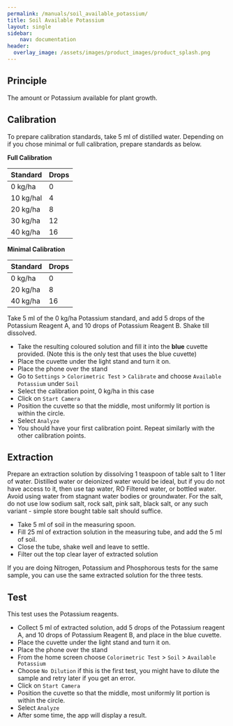 ```yaml
---
permalink: /manuals/soil_available_potassium/
title: Soil Available Potassium
layout: single
sidebar: 
    nav: documentation
header:
  overlay_image: /assets/images/product_images/product_splash.png
---
```

## Principle
The amount or Potassium available for plant growth. 

## Calibration
To prepare calibration standards, take 5 ml of distilled water. Depending on if you chose minimal or full calibration, prepare standards as below.

**Full Calibration**

| Standard | Drops |
| --- | --- |
| 0 kg/ha | 0 |
| 10 kg/hal | 4 |
| 20 kg/ha | 8 |
| 30 kg/ha | 12 |
| 40 kg/ha | 16 |

**Minimal Calibration**

| Standard | Drops |
| --- | --- |
| 0 kg/ha | 0 |
| 20 kg/ha | 8 |
| 40 kg/ha | 16 |


Take 5 ml of the 0 kg/ha Potassium standard, and add 5 drops of the Potassium Reagent A, and 10 drops of Potassium Reagent B. Shake till dissolved.

* Take the resulting coloured solution and fill it into the **blue** cuvette provided. (Note this is the only test that uses the blue cuvette)
* Place the cuvette under the light stand and turn it on.
* Place the phone over the stand
* Go to `Settings` > `Colorimetric Test` > `Calibrate` and choose `Available Potassium` under `Soil`
* Select the calibration point, 0 kg/ha in this case
* Click on `Start Camera`
* Position the cuvette so that the middle, most uniformly lit portion is within the circle.
* Select `Analyze`
* You should have your first calibration point. Repeat similarly with the other calibration points.

## Extraction
Prepare an extraction solution by dissolving 1 teaspoon of table salt to 1 liter of water. Distilled water or deionized water would be ideal, but if you do not have access to it, then use tap water, RO Filtered water, or bottled water. Avoid using water from stagnant water bodies or groundwater. For the salt, do not use low sodium salt, rock salt, pink salt, black salt, or any such variant - simple store bought table salt should suffice.

* Take 5 ml of soil in the measuring spoon.
* Fill 25 ml of extraction solution in the measuring tube, and add the 5 ml of soil.
* Close the tube, shake well and leave to settle.
* Filter out the top clear layer of extracted solution

If you are doing Nitrogen, Potassium and Phosphorous tests for the same sample, you can use the same extracted solution for the three tests.


## Test
This test uses the Potassium reagents.

* Collect 5 ml of extracted solution, add 5 drops of the Potassium reagent A, and 10 drops of Potassium Reagent B, and place in the blue cuvette.
* Place the cuvette under the light stand and turn it on.
* Place the phone over the stand
* From the home screen choose `Colorimetric Test` > `Soil` > `Available Potassium`
* Choose `No Dilution` if this is the first test, you might have to dilute the sample and retry later if you get an error.
* Click on `Start Camera`
* Position the cuvette so that the middle, most uniformly lit portion is within the circle.
* Select `Analyze`
* After some time, the app will display a result.